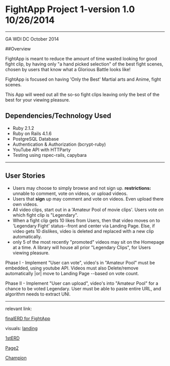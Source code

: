 # FightApp  Project 1-version 1.0 10/26/2014
***
GA WDI DC October 2014

##Overview

FightApp is meant to reduce the amount of time wasted looking for good fight clip, by having only "a hand picked selection" of the best fight scenes, chosen by users that know what a Glorious Battle looks like!

FightApp is focused on having 'Only the Best' Martial arts and Anime, fight scenes.

This App will weed out all the so-so fight clips leaving only the best of the best for your viewing pleasure.

## Dependencies/Technology Used

+ Ruby 2.1.2
+ Ruby on Rails 4.1.6
+ PostgreSQL Database
+ Authentication & Authorization (bcrypt-ruby)
+ YouTube API with HTTParty
+ Testing using rspec-rails, capybara
---

## User Stories

+ Users may choose to simply browse and not sign up.
**restrictions:** unnable to comment, vote on videos, or upload videos.
+ Users that **sign** up may comment and vote on videos.  Even upload there own videos.
+ All video clips, start out in a 'Amateur Pool of movie clips'.  Users vote on which fight clip is "Legendary".
+ When a fight clip gets 10 likes from Users, then that video moves on to 'Legendary Fight' status--front and center via Landing Page.
Else, if video gets 10 dislikes, video is deleted and replaced with a new clip automatically.
+ only 5 of the most recently "promoted" videos may sit on the Homepage at a time.   A library will house all prior "Legendary Clips", for Users viewing pleasure.

Phase I - Implement "User can vote", video's in "Amateur Pool" must be embedded, using youtube API.  Videos must also Delete/remove automatically |or| move to Landing Page --based  on vote count.

Phase II - Implement "User can upload", video's into "Amateur Pool" for a chance to be voted Legendary.  User must be able to paste entire URL, and algorithm needs to extract UNI.
***


relevant link:

[finalERD for FightApp](https://www.lucidchart.com/invitations/accept/75f6d466-50c3-474d-9c3f-f86340d8f0f0)

visuals:
[landing](http://i.imgur.com/WHxL7br.jpg)

[1stERD](http://i.imgur.com/casTQG2.jpg)

[Page2](http://i.imgur.com/gCZVaNn.jpg)

[Champion](http://i.imgur.com/mdpj27n.jpg)

